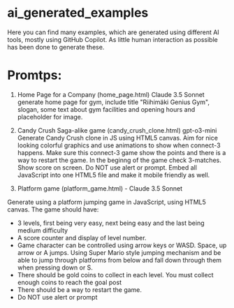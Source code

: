 # ai_generated_examples

Here you can find many examples, which are generated using different AI tools, mostly using GitHub Copilot.
As little human interaction as possible has been done to generate these.

# Promtps:

1. Home Page for a Company (home_page.html) Claude 3.5 Sonnet
generate home page for gym, include title "Riihimäki Genius Gym", slogan, some text about gym facilities and opening hours and placeholder for image.

2. Candy Crush Saga-alike game (candy_crush_clone.html) gpt-o3-mini
Generate Candy Crush clone in JS using HTML5 canvas. Aim for nice looking colorful graphics and use animations to show when connect-3 happens. Make sure this connect-3 game show the points and there is a way to restart the game. In the beginng of the game check 3-matches. Show score on screen. Do NOT use alert or prompt. Embed all JavaScript into one HTML5 file and make it mobile friendly as well.

3. Platform game (platform_game.html) - Claude 3.5 Sonnet

Generate using a platform jumping game in JavaScript, using HTML5 canvas. The game should have:
- 3 levels, first being very easy, next being easy and the last being medium difficulty
- A score counter and display of level number.
- Game character can be controlled using arrow keys or WASD. Space, up arrow or A jumps. Using Super Mario style jumping mechanism and be able to jump through platforms from below and fall down through them when pressing down or S.
- There should be gold coins to collect in each level. You must collect enough coins to reach the goal post
- There should be a way to restart the game.
- Do NOT use alert or prompt




